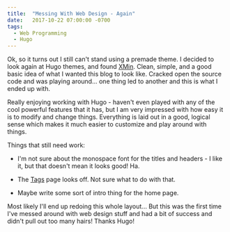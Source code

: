 ```yaml
---
title:  "Messing With Web Design - Again"
date:   2017-10-22 07:00:00 -0700
tags:
  - Web Programming
  - Hugo
---
```


Ok, so it turns out I still can't stand using a premade theme. I decided to look again at Hugo themes, and found [XMin](https://xmin.yihui.name/). Clean, simple, and
a good basic idea of what I wanted this blog to look like. Cracked open the source code and was playing around... one thing led to another and
this is what I ended up with. 

Really enjoying working with Hugo - haven't even played with any of the cool powerful features that it has, but I am very impressed with how easy it is
to modify and change things. Everything is laid out in a good, logical sense which makes it much easier to customize and play around with things. 

Things that still need work:

* I'm not sure about the monospace font for the titles and headers - I like it, but that doesn't mean it looks good! Ha.

* The [Tags](/tags) page looks off. Not sure what to do with that.

* Maybe write some sort of intro thing for the home page.

Most likely I'll end up redoing this whole layout... But this was the first time I've messed around with web design stuff and had a bit of success and didn't
pull out too many hairs! Thanks Hugo!
